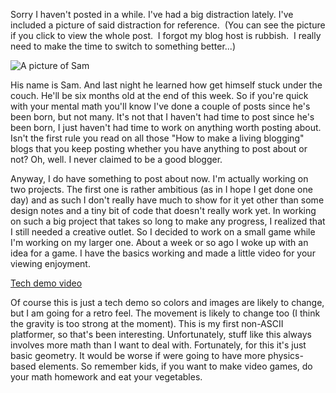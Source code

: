 Sorry I haven't posted in a while. I've had a big distraction lately. I've included a picture of said distraction for reference.  (You can see the picture if you click to view the whole post.  I forgot my blog host is rubbish.  I really need to make the time to switch to something better...)

![A picture of Sam](/images/finally-another-post-1.png)
 
His name is Sam. And last night he learned how get himself stuck under the couch. He'll be six months old at the end of this week. So if you're quick with your mental math you'll know I've done a couple of posts since he's been born, but not many. It's not that I haven't had time to post since he's been born, I just haven't had time to work on anything worth posting about. Isn't the first rule you read on all those "How to make a living blogging" blogs that you keep posting whether you have anything to post about or not? Oh, well. I never claimed to be a good blogger.

Anyway, I do have something to post about now. I'm actually working on two projects. The first one is rather ambitious (as in I hope I get done one day) and as such I don't really have much to show for it yet other than some design notes and a tiny bit of code that doesn't really work yet. In working on such a big project that takes so long to make any progress, I realized that I still needed a creative outlet. So I decided to work on a small game while I'm working on my larger one. About a week or so ago I woke up with an idea for a game. I have the basics working and made a little video for your viewing enjoyment.

[Tech demo video](https://vimeo.com/manage/videos/3364781)

Of course this is just a tech demo so colors and images are likely to change, but I am going for a retro feel. The movement is likely to change too (I think the gravity is too strong at the moment). This is my first non-ASCII platformer, so that's been interesting. Unfortunately, stuff like this always involves more math than I want to deal with. Fortunately, for this it's just basic geometry. It would be worse if were going to have more physics-based elements. So remember kids, if you want to make video games, do your math homework and eat your vegetables.